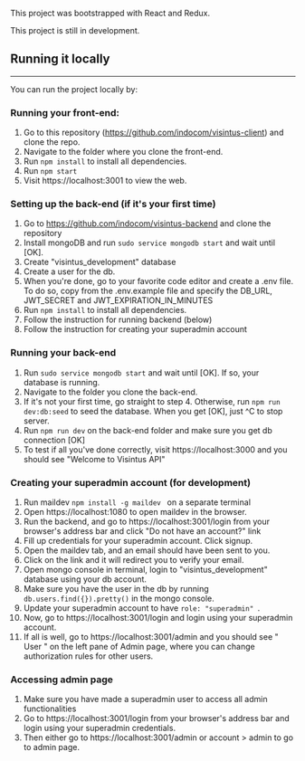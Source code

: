 This project was bootstrapped with React and Redux.

This project is still in development.

## Running it locally
<hr>
You can run the project locally by:

### Running your front-end:
1. Go to this repository (https://github.com/indocom/visintus-client) and clone the repo.
2. Navigate to the folder where you clone the front-end.
3. Run ```npm install``` to install all dependencies.
4. Run ```npm start```
5. Visit https://localhost:3001 to view the web.

### Setting up the back-end (if it's your first time)
1. Go to https://github.com/indocom/visintus-backend and clone the repository
2. Install mongoDB and run ```sudo service mongodb start``` and wait until [OK].
3. Create "visintus_development" database
4. Create a user for the db.
5. When you're done, go to your favorite code editor and create a .env file. To do so, copy from the .env.example file and specify the DB_URL, JWT_SECRET and JWT_EXPIRATION_IN_MINUTES
6. Run ```npm install``` to install all dependencies.
7. Follow the instruction for running backend (below)
8. Follow the instruction for creating your superadmin account

### Running your back-end
1. Run ```sudo service mongodb start``` and wait until [OK]. If so, your database is running.
2. Navigate to the folder you clone the back-end. 
3. If it's not your first time, go straight to step 4. Otherwise, run ```npm run dev:db:seed``` to seed the database. When you get [OK], just ^C to stop server.
4. Run ```npm run dev``` on the back-end folder and make sure you get db connection [OK]
5. To test if all you've done correctly, visit https://localhost:3000 and you should see "Welcome to Visintus API"

### Creating your superadmin account (for development)
1. Run maildev ```npm install -g maildev ``` on a separate terminal 
2. Open https://localhost:1080 to open maildev in the browser.
3. Run the backend, and go to https://localhost:3001/login from your browser's address bar and click "Do not have an account?" link
4. Fill up credentials for your superadmin account. Click signup.
5. Open the maildev tab, and an email should have been sent to you.
6. Click on the link and it will redirect you to verify your email.
7. Open mongo console in terminal, login to "visintus_development" database using your db account.
8. Make sure you have the user in the db by running ```db.users.find({}).pretty()``` in the mongo console.
9. Update your superadmin account to have ```role: "superadmin" ```.
10. Now, go to https://localhost:3001/login and login using your superadmin account.
11. If all is well, go to https://localhost:3001/admin and you should see " User " on the left pane of Admin page, where you can change authorization rules for other users.

### Accessing admin page
1. Make sure you have made a superadmin user to access all admin functionalities
2. Go to https://localhost:3001/login from your browser's address bar and login using your superadmin credentials.
3. Then either go to https://localhost:3001/admin or account > admin to go to admin page.

